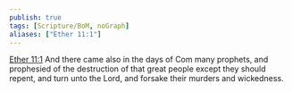 ```yaml
---
publish: true
tags: [Scripture/BoM, noGraph]
aliases: ["Ether 11:1"]
---
```

[Ether 11:1](https://churchofjesuschrist.org/study/scriptures/bofm/ether/11?lang=eng&id=p1#p1) And there came also in the days of Com many prophets, and prophesied of the destruction of that great people except they should repent, and turn unto the Lord, and forsake their murders and wickedness.
